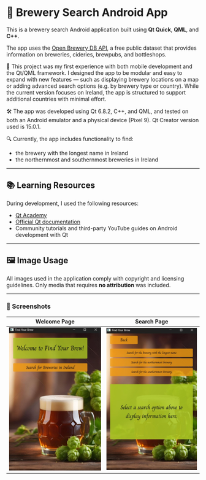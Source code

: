# 🍺 Brewery Search Android App

This is a brewery search Android application built using **Qt Quick**, **QML**, and **C++**.

The app uses the [Open Brewery DB API](https://www.openbrewerydb.org/), a free public dataset that provides information on breweries, cideries, brewpubs, and bottleshops.

📱 This project was my first experience with both mobile development and the Qt/QML framework. I designed the app to be modular and easy to expand with new features — such as displaying brewery locations on a map or adding advanced search options (e.g. by brewery type or country). While the current version focuses on Ireland, the app is structured to support additional countries with minimal effort.

🛠️ The app was developed using Qt 6.8.2, C++, and QML, and tested on both an Android emulator and a physical device (Pixel 9). Qt Creator version used is 15.0.1.

🔍 Currently, the app includes functionality to find:

- the brewery with the longest name in Ireland
- the northernmost and southernmost breweries in Ireland

---

## 📚 Learning Resources

During development, I used the following resources:

- [Qt Academy](https://academy.qt.io/)
- [Official Qt documentation](https://doc.qt.io/)
- Community tutorials and third-party YouTube guides on Android development with Qt

---

## 🖼️ Image Usage

All images used in the application comply with copyright and licensing guidelines. Only media that requires **no attribution** was included.

---


### 📸 Screenshots


| Welcome Page | Search Page |
|--------------|-------------|
| <img src="screenshots/welcome_page.jpg" alt="Welcome Page" width="300"/> | <img src="screenshots/search_page.jpg" alt="Search Page" width="300"/> |

